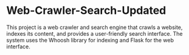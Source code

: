 # Web-Crawler-Search-Updated
This project is a web crawler and search engine that crawls a website, indexes its content, and provides a user-friendly search interface. The system uses the Whoosh library for indexing and Flask for the web interface.
